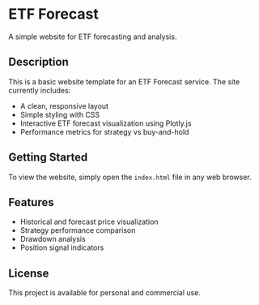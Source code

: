 # ETF Forecast

A simple website for ETF forecasting and analysis.

## Description

This is a basic website template for an ETF Forecast service. The site currently includes:

- A clean, responsive layout
- Simple styling with CSS
- Interactive ETF forecast visualization using Plotly.js
- Performance metrics for strategy vs buy-and-hold

## Getting Started

To view the website, simply open the `index.html` file in any web browser.

## Features

- Historical and forecast price visualization
- Strategy performance comparison
- Drawdown analysis
- Position signal indicators

## License

This project is available for personal and commercial use.